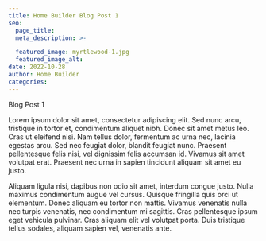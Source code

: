 ```yaml
---
title: Home Builder Blog Post 1
seo:
  page_title:
  meta_description: >-

  featured_image: myrtlewood-1.jpg
  featured_image_alt:
date: 2022-10-28
author: Home Builder
categories:
---
```


Blog Post 1

Lorem ipsum dolor sit amet, consectetur adipiscing elit. Sed nunc arcu, tristique in tortor et, condimentum aliquet nibh. Donec sit amet metus leo. Cras ut eleifend nisi. Nam tellus dolor, fermentum ac urna nec, lacinia egestas arcu. Sed nec feugiat dolor, blandit feugiat nunc. Praesent pellentesque felis nisi, vel dignissim felis accumsan id. Vivamus sit amet volutpat erat. Praesent nec urna in sapien tincidunt aliquam sit amet eu justo.

Aliquam ligula nisi, dapibus non odio sit amet, interdum congue justo. Nulla maximus condimentum augue vel cursus. Quisque fringilla quis orci ut elementum. Donec aliquam eu tortor non mattis. Vivamus venenatis nulla nec turpis venenatis, nec condimentum mi sagittis. Cras pellentesque ipsum eget vehicula pulvinar. Cras aliquam elit vel volutpat porta. Duis tristique tellus sodales, aliquam sapien vel, venenatis ante.